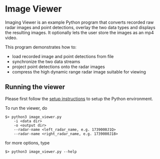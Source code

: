 # Image Viewer

Imaging Viewer is an example Python program that converts recorded raw radar images and point detections, overlay the two data types and displays the resulting images. It optionally lets the user store the images as an mp4 video.

This program demonstrates how to:

- load recorded image and point detections from file
- synchronize the two data streams
- project point detections onto the radar images
- compress the high dynamic range radar image suitable for viewing

## Running the viewer

Please first follow the [setup instructions](../README.md) to setup the Python environment.

To run the viewer, do

    $> python3 image_viewer.py
        -i <data dir>
        -o <output dir>
        --radar-name <left_radar_name, e.g. 1739000J1Q>
        --radar-name <right_radar_name, e.g. 1739000J18>

for more options, type

    $> python3 image_viewer.py --help
